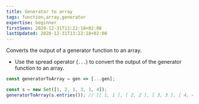 ```yaml
---
title: Generator to array
tags: function,array,generator
expertise: beginner
firstSeen: 2020-12-31T13:22:18+02:00
lastUpdated: 2020-12-31T13:22:18+02:00
---
```


Converts the output of a generator function to an array.

- Use the spread operator (`...`) to convert the output of the generator function to an array.

```js
const generatorToArray = gen => [...gen];
```

```js
const s = new Set([1, 2, 1, 3, 1, 4]);
generatorToArray(s.entries()); // [[ 1, 1 ], [ 2, 2 ], [ 3, 3 ], [ 4, 4 ]]
```
